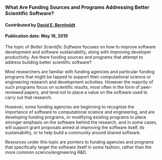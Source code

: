 ### What Are Funding Sources and Programs Addressing Better Scientific Software?
#### Contributed by [David E. Bernholdt](https://github.com/bernhold)

#### Publication date: May 16, 2019

<!--deck start--->
The topic of *Better Scientific Software* focuses on how to improve software development and software sustainability, along with improving developer productivity. Are there funding sources and programs that attempt to address building better scientific software?
<!--deck end--->

<!--body start--->
Most researchers are familiar with funding agencies and particular funding programs that might be tapped to support their computational science or engineering research and development activities.  However the majority of such programs focus on scientific results, most often in the form of peer-reviewed papers, and tend not to place a value on the software used to carry out that research.

However, some funding agencies are beginning to recognize the importance of software to computational science and engineering, and are developing funding programs, or modifying existing programs to place stronger emphasis on the software behind the research, and in some cases, will support grant proposals aimed at improving the software itself, its sustainability, or to help build a community around shared software.

Resources under this topic are pointers to funding agencies and programs that specifically target the software itself in some fashion, rather than the more common science/engineering R&D.
<!--body end--->


<!---
Publish: yes
Pinned: yes
Topics: funding sources and programs
--->
